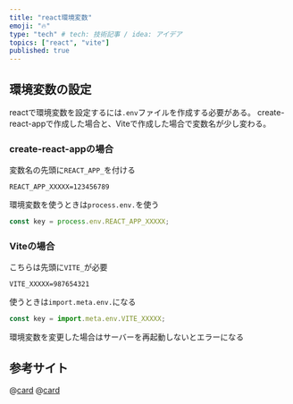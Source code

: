 ```yaml
---
title: "react環境変数"
emoji: "🔥"
type: "tech" # tech: 技術記事 / idea: アイデア
topics: ["react", "vite"]
published: true
---
```

## 環境変数の設定
reactで環境変数を設定するには`.env`ファイルを作成する必要がある。
create-react-appで作成した場合と、Viteで作成した場合で変数名が少し変わる。


### create-react-appの場合
変数名の先頭に`REACT_APP_`を付ける

```env
REACT_APP_XXXXX=123456789
```

環境変数を使うときは`process.env.`を使う

```js
const key = process.env.REACT_APP_XXXXX;
```


### Viteの場合
こちらは先頭に`VITE_`が必要

```env
VITE_XXXXX=987654321
```

使うときは`import.meta.env.`になる

```js
const key = import.meta.env.VITE_XXXXX;
```

環境変数を変更した場合はサーバーを再起動しないとエラーになる



## 参考サイト
@[card](https://coders-shelf.com/create-react-app-env-variables/)
@[card](https://ja.vitejs.dev/guide/env-and-mode.html)